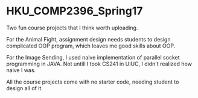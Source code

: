 # HKU_COMP2396_Spring17

Two fun course projects that I think worth uploading. 

For the Animal Fight, assignment design needs students to design complicated OOP program, which leaves me good skills about OOP.

For the Image Sending, I used naive implementation of parallel socket programming in JAVA. Not untill I took CS241 in UIUC, I didn't realized how naive I was.

All the course projects come with no starter code, needing student to design all of it.
